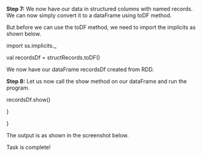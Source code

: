 
 

**Step 7:** We now have our data in structured columns with named records. We can now simply convert it to a dataFrame using toDF method. 

But before we can use the toDF method, we need to import the implicits as shown below.

import ss.implicits._

val recordsDf = structRecords.toDF()

We now have our dataFrame recordsDf created from RDD.

 



**Step 8:** Let us now call the show method on our dataFrame and run the program.

recordsDf.show()

  }

}

The output is as shown in the screenshot below.

 

Task is complete!
